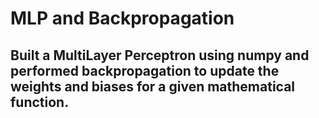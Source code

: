 # MLP and Backpropagation
## Built a MultiLayer Perceptron using numpy and  performed backpropagation to update the weights and biases for a given mathematical function. 
